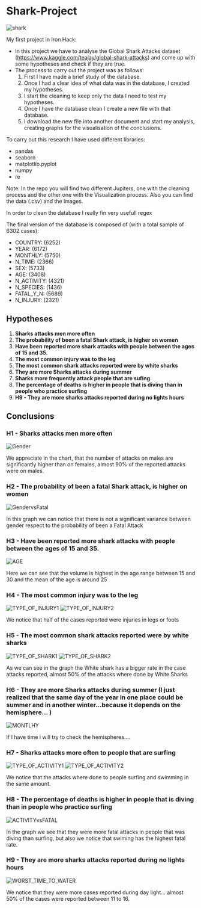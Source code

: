 # Shark-Project

![shark](https://github.com/Albertoplm/Shark-Project/blob/main/images/shark.jpg)


My first project in Iron Hack:
- In this project we have to analyse the Global Shark Attacks dataset (https://www.kaggle.com/teajay/global-shark-attacks) and come up with some hypotheses and check if they are true.
- The process to carry out the project was as follows:
   1. First I have made a brief study of the database.
   2. Once I had a clear idea of what data was in the database, I created my hypotheses.
   3. I start the cleaning to keep only the data I need to test my hypotheses.
   4. Once I have the database clean I create a new file with that database.
   5. I download the new file into another document and start my analysis, creating graphs for the visualisation of the conclusions. 

To carry out this research I have used different libraries:
   - pandas 
   - seaborn
   - matplotlib.pyplot 
   - numpy 
   - re

Note: In the repo you will find two different Jupiters, one with the cleaning process and the other one with the Visualization process. Also you can find the data (.csv) and the images.

In order to clean the database I really fin very usefull regex

The final version of the database is composed of (with a total sample of 6302 cases):
   - COUNTRY: (6252)
   - YEAR: (6172)
   - MONTHLY: (5750)
   - N_TIME: (2366)
   - SEX: (5733)
   - AGE: (3408)
   - N_ACTIVITY: (4321)
   - N_SPECIES: (1436)
   - FATAL_Y_N: (5689)
   - N_INJURY: (2321)

## Hypotheses

1. **Sharks attacks men more often**
2. **The probability of been a fatal Shark attack, is higher on women**
3. **Have been reported more shark attacks with people between the ages of 15 and 35.**
4. **The most common injury was to the leg**
5. **The most common shark attacks reported were by white sharks**
6. **They are more Sharks attacks during summer**
7. **Sharks more frequently attack people that are sufing**
8. **The percentage of deaths is higher in people that is diving than in people who practice surfing**
9. **H9 - They are more sharks attacks reported during no lights hours**

## Conclusions

### **H1 - Sharks attacks men more often**

![Gender](https://github.com/Albertoplm/Shark-Project/blob/main/images/GENDER.svg)

We appreciate in the chart, that the number of attacks on males are significantly higher than on females, almost 90% of the reported attacks were on males. 

### **H2 - The probability of been a fatal Shark attack, is higher on women**

![GendervsFatal](https://github.com/Albertoplm/Shark-Project/blob/main/images/GENDER_vs_Mortal.svg)

In this graph we can notice that there is not a significant variance between gender respect to the probability of been a Fatal Attack

### **H3 - Have been reported more shark attacks with people between the ages of 15 and 35.**

![AGE](https://github.com/Albertoplm/Shark-Project/blob/main/images/AGE.svg)

Here we can see that the volume is highest in the age range between 15 and 30 and the mean of the age is around 25

### **H4 - The most common injury was to the leg**

![TYPE_OF_INJURY1](https://github.com/Albertoplm/Shark-Project/blob/main/images/TYPE_OF_INJURY1.svg)
![TYPE_OF_INJURY2](https://github.com/Albertoplm/Shark-Project/blob/main/images/TYPE_OF_INJURY2.svg)

We notice that half of the cases reported were injuries in legs or foots

### **H5 - The most common shark attacks reported were by white sharks**

![TYPE_OF_SHARK1](https://github.com/Albertoplm/Shark-Project/blob/main/images/TYPE_OF_SHARK1.svg)
![TYPE_OF_SHARK2](https://github.com/Albertoplm/Shark-Project/blob/main/images/TYPE_OF_SHARK2.svg)

As we can see in the graph the White shark has a bigger rate in the case attacks reported, almost 50% of the attacks where done by White Sharks

### **H6 - They are more Sharks attacks during summer (I just realized that the same day of the year in one place could be summer and in another winter...because it depends on the hemisphere... )**

![MONTLHY](https://github.com/Albertoplm/Shark-Project/blob/main/images/MONTLHY.svg)

If I have time i will try to check the hemispheres....

### **H7 - Sharks attacks more often to people that are surfing**

![TYPE_OF_ACTIVITY1](https://github.com/Albertoplm/Shark-Project/blob/main/images/TYPE_OF_ACTIVITY1.svg)
![TYPE_OF_ACTIVITY2](https://github.com/Albertoplm/Shark-Project/blob/main/images/TYPE_OF_ACTIVITY2.svg)

We notice that the attacks where done to people surfing and swimming in the same amount. 

### **H8 - The percentage of deaths is higher in people that is diving than in people who practice surfing**

![ACTIVITYvsFATAL](https://github.com/Albertoplm/Shark-Project/blob/main/images/ACTIVITYvsFATAL.svg)

In the graph we see that they were more fatal attacks in people that was diving than surfing, but also we notice that swiming has the highest fatal rate.

### **H9 - They are more sharks attacks reported during no lights hours**

![WORST_TIME_TO_WATER](https://github.com/Albertoplm/Shark-Project/blob/main/images/WORST_TIME_TO_WATER.svg)

We notice that they were more cases reported during day light... almost 50% of the cases were reported between 11 to 16.